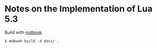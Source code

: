 # Notes on the Implementation of Lua 5.3

Build with [mdbook](https://github.com/rust-lang-nursery/mdBook)

```
$ mdbook build -d docs/ .
```
